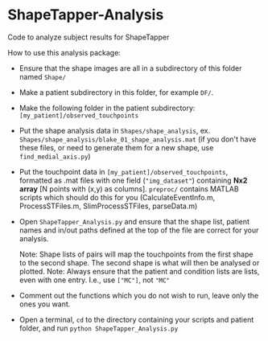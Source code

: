# ShapeTapper-Analysis
Code to analyze subject results for ShapeTapper

How to use this analysis package:

 - Ensure that the shape images are all in a subdirectory of this folder named `Shape/`

 - Make a patient subdirectory in this folder, for example `DF/`. 
 - Make the following folder in the patient subdirectory: `[my_patient]/observed_touchpoints`

 - Put the shape analysis data in `Shapes/shape_analysis`, ex. `Shapes/shape_analysis/blake_01_shape_analysis.mat`
   (if you don't have these files, or need to generate them for a new shape, use `find_medial_axis.py`)

 - Put the touchpoint data in `[my_patient]/observed_touchpoints`, formatted as .mat files with one field (`"img_dataset"`) containing __Nx2 array__ [N points with (x,y) as columns]. 
   `preproc/` contains MATLAB scripts which should do this for you (CalculateEventInfo.m, ProcessSTFiles.m, SlimProcessSTFiles, parseData.m)

 - Open `ShapeTapper_Analysis.py` and ensure that the shape list, patient names and in/out paths defined at the top of the file are correct for your analysis.

	Note: Shape lists of pairs will map the touchpoints from the first shape to the second shape. The second shape is what will then be analysed or plotted.
	Note: Always ensure that the patient and condition lists are lists, even with one entry. I.e., use `["MC"]`, not `"MC"`

 - Comment out the functions which you do not wish to run, leave only the ones you want.

 - Open a terminal, `cd` to the directory containing your scripts and patient folder, and run `python ShapeTapper_Analysis.py`